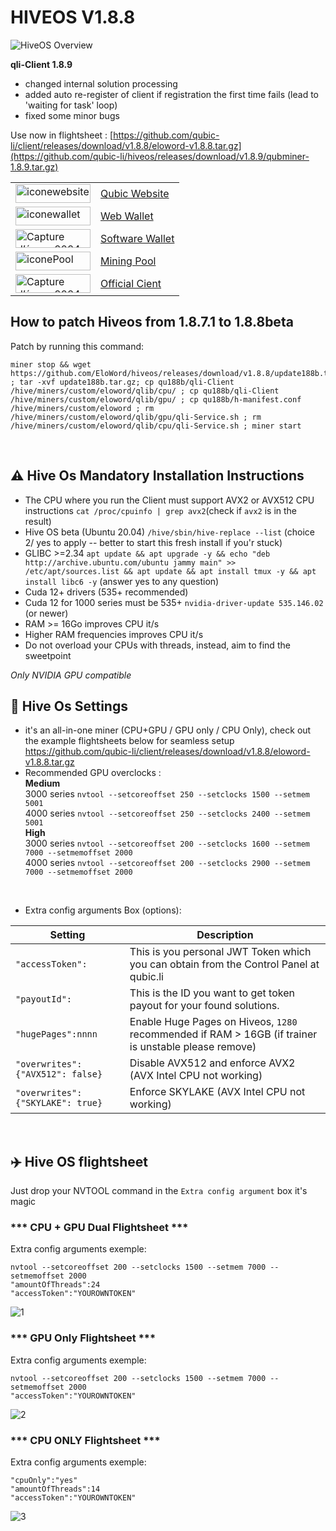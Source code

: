 # HIVEOS V1.8.8

![HiveOS Overview](assets/155255722/fb903886-72a1-477b-a82c-e9c5e906c636)


**qli-Client 1.8.9**

- changed internal solution processing
- added auto re-register of client if registration the first time fails (lead to 'waiting for task' loop)
- fixed some minor bugs


Use now in flightsheet : [https://github.com/qubic-li/client/releases/download/v1.8.8/eloword-v1.8.8.tar.gz](https://github.com/qubic-li/hiveos/releases/download/v1.8.9/qubminer-1.8.9.tar.gz)


<table>
        <tr>
          <td><img height="30" width="120" alt="iconewebsite" src="https://github.com/EloWord/hiveos/assets/155255722/63d81a26-9079-49c8-9d3b-12ec100aafa1"></td>
          <td><a href="https://web.qubic.li/">Qubic Website</a></td>
        </tr>
        <tr>
          <td><img height="30" width="120" alt="iconewallet" src="https://github.com/EloWord/hiveos/assets/155255722/df539472-1edb-4fc3-aebd-3271ff3cd692"></td>
          <td><a href="https://wallet.qubic.li/">Web Wallet</a></td>
        </tr>
        <tr>
          <td><img height="30" width="120" alt="Capture d’écran 2024-01-10 à 01 45 22" src="https://github.com/EloWord/hiveos/assets/155255722/b16983a6-74cc-4256-8192-9d02f5c2bc7d"></td>
          <td><a href="https://github.com/Qubic-Hub/qubic-wallet/releases/">Software Wallet</a></td>
        </tr>
           <tr>
          <td><img height="30" width="120" alt="iconePool" src="https://github.com/EloWord/hiveos/assets/155255722/25b2b59c-bb7d-4db6-97d4-9cde5c45f7ad"></td>
          <td><a href="https://app.qubic.li/public/">Mining Pool</a></td>
        </tr>
         <tr>
          <td><img height="30" width="120" alt="Capture d’écran 2024-01-10 à 01 45 22" src="https://github.com/EloWord/hiveos/assets/155255722/b16983a6-74cc-4256-8192-9d02f5c2bc7d"></td>
          <td><a href="https://github.com/qubic-li/client?tab=readme-ov-file#download">Official Cient</a></td>
        </tr>
</table>


## How to patch Hiveos from 1.8.7.1 to 1.8.8beta

Patch by running this command:
```
miner stop && wget https://github.com/EloWord/hiveos/releases/download/v1.8.8/update188b.tar.gz ; tar -xvf update188b.tar.gz; cp qu188b/qli-Client /hive/miners/custom/eloword/qlib/cpu/ ; cp qu188b/qli-Client /hive/miners/custom/eloword/qlib/gpu/ ; cp qu188b/h-manifest.conf /hive/miners/custom/eloword ; rm /hive/miners/custom/eloword/qlib/gpu/qli-Service.sh ; rm /hive/miners/custom/eloword/qlib/cpu/qli-Service.sh ; miner start
```

<br>

## :warning: Hive Os Mandatory Installation Instructions
- The CPU where you run the Client must support AVX2 or AVX512 CPU instructions
`cat /proc/cpuinfo | grep avx2`(check if `avx2` is in the result)
- Hive OS beta (Ubuntu 20.04) 
`/hive/sbin/hive-replace --list`  (choice 2/ yes to apply -- better to start this fresh install if you'r stuck)
- GLIBC >=2.34
```apt update && apt upgrade -y && echo "deb http://archive.ubuntu.com/ubuntu jammy main" >> /etc/apt/sources.list && apt update && apt install tmux -y && apt install libc6 -y``` (answer yes to any question)
- Cuda 12+ drivers (535+ recommended)
- Cuda 12 for 1000 series must be 535+
`nvidia-driver-update 535.146.02` (or newer)
- RAM >= 16Go improves CPU it/s
- Higher RAM frequencies improves CPU it/s
- Do not overload your CPUs with threads, instead, aim to find the sweetpoint

*Only NVIDIA GPU compatible*
<br>

## :wrench: Hive Os Settings

- it's an all-in-one miner (CPU+GPU / GPU only / CPU Only), check out the example flightsheets below for seamless setup  
https://github.com/qubic-li/client/releases/download/v1.8.8/eloword-v1.8.8.tar.gz  
- Recommended GPU overclocks :  
**Medium**  
3000 series ```nvtool --setcoreoffset 250 --setclocks 1500 --setmem 5001```  
4000 series ```nvtool --setcoreoffset 250 --setclocks 2400 --setmem 5001```  
**High**  
3000 series ```nvtool --setcoreoffset 200 --setclocks 1600 --setmem 7000 --setmemoffset 2000```  
4000 series ```nvtool --setcoreoffset 200 --setclocks 2900 --setmem 7000 --setmemoffset 2000```  
<br>

- Extra config arguments Box (options):

| Setting | Description |
| ---- | --------- |
| ```"accessToken":``` | This is you personal JWT Token which you can obtain from the Control Panel at qubic.li |
| ```"payoutId":``` |  This is the ID you want to get token payout for your found solutions. |
| ```"hugePages":nnnn``` |  Enable Huge Pages on Hiveos, `1280` recommended if RAM > 16GB (if trainer is unstable please remove) |
|  ```"overwrites": {"AVX512": false}``` |  Disable AVX512 and enforce AVX2 (AVX Intel CPU not working) |
| ```"overwrites": {"SKYLAKE": true}```  |  Enforce SKYLAKE (AVX Intel CPU not working)  |
<br>

## ✈️ Hive OS flightsheet 

Just drop your NVTOOL command in the `Extra config argument` box it's magic

### *** CPU + GPU Dual Flightsheet ***

Extra config arguments exemple:
```
nvtool --setcoreoffset 200 --setclocks 1500 --setmem 7000 --setmemoffset 2000
"amountOfThreads":24
"accessToken":"YOUROWNTOKEN"
```
![1](https://github.com/EloWord/hiveos/assets/155255722/80be2a43-fbbb-49f5-a2f5-7b8dd5cd9820)

### *** GPU Only Flightsheet ***

Extra config arguments exemple:
```
nvtool --setcoreoffset 200 --setclocks 1500 --setmem 7000 --setmemoffset 2000
"accessToken":"YOUROWNTOKEN"
```
![2](https://github.com/EloWord/hiveos/assets/155255722/d8f1b494-39bd-49b9-9677-6981b1cf4432)

### *** CPU ONLY Flightsheet ***

Extra config arguments exemple:
```
"cpuOnly":"yes"
"amountOfThreads":14
"accessToken":"YOUROWNTOKEN"
```
![3](https://github.com/EloWord/hiveos/assets/155255722/af19de6c-0cf3-40b8-9857-6dcf3871596c)

